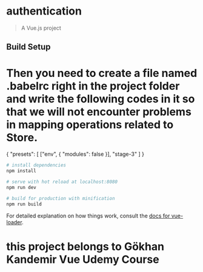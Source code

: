 # authentication

> A Vue.js project

## Build Setup

# Then you need to create a file named .babelrc right in the project folder and write the following codes in it so that we will not encounter problems in mapping operations related to Store.
{
  "presets": [
    ["env", { "modules": false }],
    "stage-3"
  ]
}

``` bash
# install dependencies
npm install

# serve with hot reload at localhost:8080
npm run dev

# build for production with minification
npm run build
```

For detailed explanation on how things work, consult the [docs for vue-loader](http://vuejs.github.io/vue-loader).

# this project belongs to Gökhan Kandemir Vue Udemy Course
